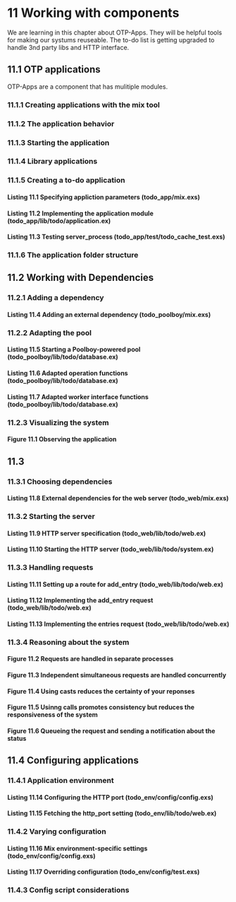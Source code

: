 # 11 Working with components
We are learning in this chapter about OTP-Apps. 
They will be helpful tools for making our systums reuseable.
The to-do list is getting upgraded to handle 3nd party 
libs and HTTP interface.  

## 11.1 OTP applications
OTP-Apps are a component that has mulitiple modules.


### 11.1.1 Creating applications with the mix tool
### 11.1.2 The application behavior
### 11.1.3 Starting the application
### 11.1.4 Library applications
### 11.1.5 Creating a to-do application
#### Listing 11.1 Specifying appliction parameters (todo_app/mix.exs)
#### Listing 11.2 Implementing the application module (todo_app/lib/todo/application.ex)
#### Listing 11.3 Testing server_process (todo_app/test/todo_cache_test.exs)
### 11.1.6 The application folder structure
## 11.2 Working with Dependencies
### 11.2.1 Adding a dependency
#### Listing 11.4 Adding an external dependency (todo_poolboy/mix.exs)
### 11.2.2 Adapting the pool
#### Listing 11.5 Starting a Poolboy-powered pool (todo_poolboy/lib/todo/database.ex)
#### Listing 11.6 Adapted operation functions (todo_poolboy/lib/todo/database.ex)
#### Listing 11.7 Adapted worker interface functions (todo_poolboy/lib/todo/database.ex)
### 11.2.3 Visualizing the system
#### Figure 11.1 Observing the application
## 11.3
### 11.3.1 Choosing dependencies
#### Listing 11.8 External dependencies for the web server (todo_web/mix.exs)
### 11.3.2 Starting the server
#### Listing 11.9 HTTP server specification (todo_web/lib/todo/web.ex)
#### Listing 11.10 Starting the HTTP server (todo_web/lib/todo/system.ex)
### 11.3.3 Handling requests
#### Listing 11.11 Setting up a route for add_entry (todo_web/lib/todo/web.ex)
#### Listing 11.12 Implementing the add_entry request (todo_web/lib/todo/web.ex)
#### Listing 11.13 Implementing the entries request (todo_web/lib/todo/web.ex)
### 11.3.4 Reasoning about the system
#### Figure 11.2 Requests are handled in separate processes
#### Figure 11.3 Independent simultaneous requests are handled concurrently
#### Figure 11.4 Using casts reduces the certainty of your reponses
#### Figure 11.5 Usinng calls promotes consistency but reduces the responsiveness of the system
#### Figure 11.6 Queueing the request and sending a notification about the status
## 11.4 Configuring applications
### 11.4.1 Application environment
#### Listing 11.14 Configuring the HTTP port (todo_env/config/config.exs)
#### Listing 11.15 Fetching the http_port setting (todo_env/lib/todo/web.ex)
### 11.4.2 Varying configuration
#### Listing 11.16 Mix environment-specific settings (todo_env/config/config.exs)
#### Listing 11.17 Overriding configuration (todo_env/config/test.exs)
### 11.4.3 Config script considerations
